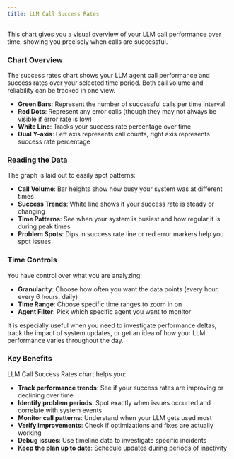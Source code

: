```yaml
---
title: LLM Call Success Rates
---
```


This chart gives you a visual overview of your LLM call performance over time, showing you precisely when calls are successful.

### Chart Overview

The success rates chart shows your LLM agent call performance and success rates over your selected time period. Both call volume and reliability can be tracked in one view.

- **Green Bars**: Represent the number of successful calls per time interval
- **Red Dots**: Represent any error calls (though they may not always be visible if error rate is low)
- **White Line**: Tracks your success rate percentage over time
- **Dual Y-axis**: Left axis represents call counts, right axis represents success rate percentage

### Reading the Data

The graph is laid out to easily spot patterns:

- **Call Volume**: Bar heights show how busy your system was at different times
- **Success Trends**: White line shows if your success rate is steady or changing
- **Time Patterns**: See when your system is busiest and how regular it is during peak times
- **Problem Spots**: Dips in success rate line or red error markers help you spot issues

### Time Controls

You have control over what you are analyzing:

- **Granularity**: Choose how often you want the data points (every hour, every 6 hours, daily)
- **Time Range**: Choose specific time ranges to zoom in on
- **Agent Filter**: Pick which specific agent you want to monitor

It is especially useful when you need to investigate performance deltas, track the impact of system updates, or get an idea of how your LLM performance varies throughout the day.

### Key Benefits

LLM Call Success Rates chart helps you:

- **Track performance trends**: See if your success rates are improving or declining over time
- **Identify problem periods**: Spot exactly when issues occurred and correlate with system events
- **Monitor call patterns**: Understand when your LLM gets used most
- **Verify improvements**: Check if optimizations and fixes are actually working
- **Debug issues**: Use timeline data to investigate specific incidents
- **Keep the plan up to date**: Schedule updates during periods of inactivity
